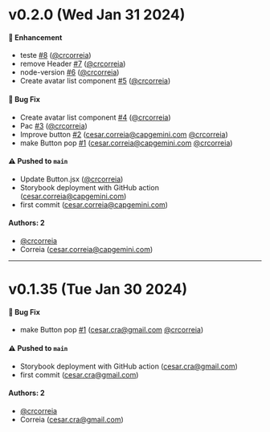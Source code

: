 # v0.2.0 (Wed Jan 31 2024)

#### 🚀 Enhancement

- teste [#8](https://github.com/crcorreia/poc-design-system/pull/8) ([@crcorreia](https://github.com/crcorreia))
- remove Header [#7](https://github.com/crcorreia/poc-design-system/pull/7) ([@crcorreia](https://github.com/crcorreia))
- node-version [#6](https://github.com/crcorreia/poc-design-system/pull/6) ([@crcorreia](https://github.com/crcorreia))
- Create avatar list component [#5](https://github.com/crcorreia/poc-design-system/pull/5) ([@crcorreia](https://github.com/crcorreia))

#### 🐛 Bug Fix

- Create avatar list component [#4](https://github.com/crcorreia/poc-design-system/pull/4) ([@crcorreia](https://github.com/crcorreia))
- Pac [#3](https://github.com/crcorreia/poc-design-system/pull/3) ([@crcorreia](https://github.com/crcorreia))
- Improve button [#2](https://github.com/crcorreia/poc-design-system/pull/2) (cesar.correia@capgemini.com [@crcorreia](https://github.com/crcorreia))
- make Button pop [#1](https://github.com/crcorreia/poc-design-system/pull/1) (cesar.correia@capgemini.com [@crcorreia](https://github.com/crcorreia))

#### ⚠️ Pushed to `main`

- Update Button.jsx ([@crcorreia](https://github.com/crcorreia))
- Storybook deployment with GitHub action (cesar.correia@capgemini.com)
- first commit (cesar.correia@capgemini.com)

#### Authors: 2

- [@crcorreia](https://github.com/crcorreia)
- Correia (cesar.correia@capgemini.com)

---

# v0.1.35 (Tue Jan 30 2024)

#### 🐛 Bug Fix

- make Button pop [#1](https://github.com/crcorreia/poc-design-system/pull/1) (cesar.cra@gmail.com [@crcorreia](https://github.com/crcorreia))

#### ⚠️ Pushed to `main`

- Storybook deployment with GitHub action (cesar.cra@gmail.com)
- first commit (cesar.cra@gmail.com)

#### Authors: 2

- [@crcorreia](https://github.com/crcorreia)
- Correia (cesar.cra@gmail.com)
